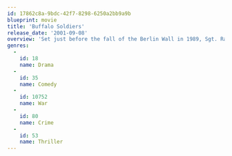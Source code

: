 ```yaml
---
id: 17862c8a-9bdc-42f7-8298-6250a2bb9a9b
blueprint: movie
title: 'Buffalo Soldiers'
release_date: '2001-09-08'
overview: 'Set just before the fall of the Berlin Wall in 1989, Sgt. Ray Elwood is an American soldier stationed at a German army camp. A soldier because a judge gave him a choice between the army and jail, Ray spends much of his free time cooking cocaine for the MPs. When a soldier dies and a toxicology screen shows an alarming level of illegal narcotics, someone is sent in to investigate.'
genres:
  -
    id: 18
    name: Drama
  -
    id: 35
    name: Comedy
  -
    id: 10752
    name: War
  -
    id: 80
    name: Crime
  -
    id: 53
    name: Thriller
---
```

